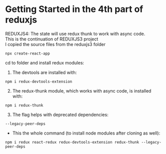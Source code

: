 # Getting Started in the 4th part of reduxjs
REDUXJS4: The state will use redux thunk to work with async code. \
This is the continuation of REDUXJS3 project \
I copied the source files from the reduxjs3 folder 

```
npx create-react-app 
```

cd to folder and install redux modules:

1) The devtools are installed with:
```
npm i redux-devtools-extension
```

2) The redux-thunk module, which works with async code, is installed with:
```
npm i redux-thunk
```
3) The flag helps with deprecated dependencies:
```
--legacy-peer-deps
```


* This the whole command (to install node modules after cloning as well):
```
npm i redux react-redux redux-devtools-extension redux-thunk --legacy-peer-deps
```






